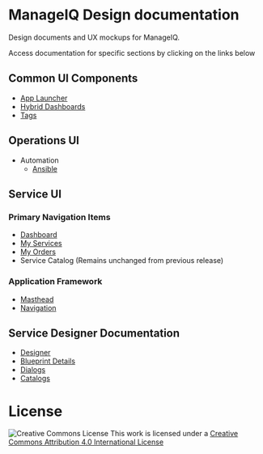 # ManageIQ Design documentation
Design documents and UX mockups for ManageIQ.

Access documentation for specific sections by clicking on the links below

## Common UI Components
  - [App Launcher](https://manageiq.github.io/manageiq-design/UX/common/AppLauncher/design)
  - [Hybrid Dashboards](https://manageiq.github.io/manageiq-design/UX/common/HybridDashboards/design)
  - [Tags](https://manageiq.github.io/manageiq-design/UX/common/Tags/design)

## Operations UI
  - Automation
    - [Ansible](https://manageiq.github.io/manageiq-design/UX/ui-classic/automation/ansible/ansible)

## Service UI
### Primary Navigation Items
  - [Dashboard](https://manageiq.github.io/manageiq-design/UX/ui-service/Dashboard/design)
  - [My Services](https://manageiq.github.io/manageiq-design/UX/ui-service/MyServices/design)
  - [My Orders](https://manageiq.github.io/manageiq-design/UX/ui-service/MyOrders/design)
  - Service Catalog (Remains unchanged from previous release)

### Application Framework
- [Masthead](https://manageiq.github.io/manageiq-design/UX/ui-service/Framework/masthead)
- [Navigation](https://manageiq.github.io/manageiq-design/UX/ui-service/Framework/navigation)

## Service Designer Documentation

  - [Designer](https://manageiq.github.io/manageiq-design/UX/ui-service/designer/design)
  - [Blueprint Details](https://manageiq.github.io/manageiq-design/UX/ui-service/designer/BlueprintDetails/design)
  - [Dialogs](https://manageiq.github.io/manageiq-design/UX/ui-service/designer/Dialogs/design)
  - [Catalogs](https://manageiq.github.io/manageiq-design/UX/ui-service/Catalogs/design)

# License

![Creative Commons License](https://i.creativecommons.org/l/by/4.0/88x31.png)
This work is licensed under a [Creative Commons Attribution 4.0 International License](http://creativecommons.org/licenses/by/4.0/)
